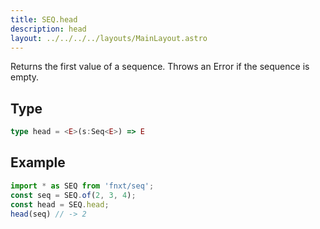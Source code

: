 ```yaml
---
title: SEQ.head
description: head
layout: ../../../../layouts/MainLayout.astro
---
```

Returns the first value of a sequence.
Throws an Error if the sequence is empty.
## Type
```ts
type head = <E>(s:Seq<E>) => E
```

## Example
```ts
import * as SEQ from 'fnxt/seq';
const seq = SEQ.of(2, 3, 4);
const head = SEQ.head;
head(seq) // -> 2
```
